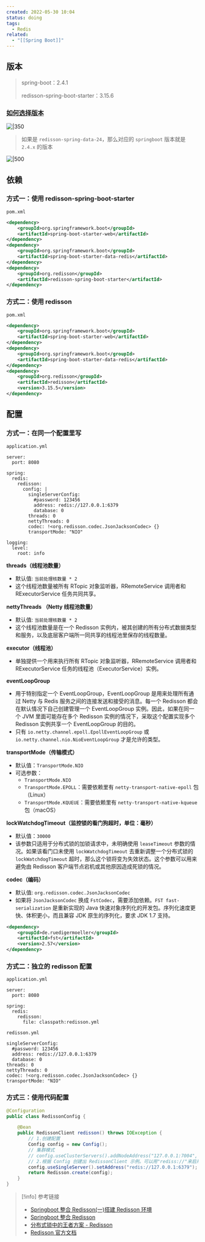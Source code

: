 ```yaml
---
created: 2022-05-30 10:04
status: doing
tags:
  - Redis
related:
  - "[[Spring Boot]]"
---
```


## 版本

> spring-boot：2.4.1
> 
> redisson-spring-boot-starter：3.15.6

### [如何选择版本](https://github.com/redisson/redisson/tree/master/redisson-spring-boot-starter#spring-boot-starter)

![|350](350-6.png)

> 如果是 `redisson-spring-data-24`，那么对应的 `springboot` 版本就是 `2.4.x` 的版本

![|500](500-4.png)

## 依赖

### 方式一：使用 redisson-spring-boot-starter

`pom.xml`

```xml
<dependency>
    <groupId>org.springframework.boot</groupId>
    <artifactId>spring-boot-starter-web</artifactId>
</dependency>
<dependency>
    <groupId>org.springframework.boot</groupId>
    <artifactId>spring-boot-starter-data-redis</artifactId>
</dependency>
<dependency>
    <groupId>org.redisson</groupId>
    <artifactId>redisson-spring-boot-starter</artifactId>
</dependency>
```

### 方式二：使用 redisson

`pom.xml`

```xml
<dependency>
    <groupId>org.springframework.boot</groupId>
    <artifactId>spring-boot-starter-web</artifactId>
</dependency>
<dependency>
    <groupId>org.springframework.boot</groupId>
    <artifactId>spring-boot-starter-data-redis</artifactId>
</dependency>
<dependency>
    <groupId>org.redisson</groupId>
    <artifactId>redisson</artifactId>
    <version>3.15.5</version>
</dependency>
```

## 配置

### 方式一：在同一个配置里写

`application.yml`

```properties
server:
  port: 8080

spring:
  redis:
    redisson:
      config: |
        singleServerConfig:
          #password: 123456
          address: redis://127.0.0.1:6379
          database: 0
        threads: 0
        nettyThreads: 0
        codec: !<org.redisson.codec.JsonJacksonCodec> {}
        transportMode: "NIO"

logging:
  level:
    root: info
```

**threads（线程池数量）**

- 默认值: `当前处理核数量 * 2`
- 这个线程池数量被所有 RTopic 对象监听器，RRemoteService 调用者和 RExecutorService 任务共同共享。

**nettyThreads （Netty 线程池数量）**

- 默认值: `当前处理核数量 * 2`
- 这个线程池数量是在一个 Redisson 实例内，被其创建的所有分布式数据类型和服务，以及底层客户端所一同共享的线程池里保存的线程数量。

**executor（线程池）**

- 单独提供一个用来执行所有 RTopic 对象监听器，RRemoteService 调用者和 RExecutorService 任务的线程池（ExecutorService）实例。

**eventLoopGroup**

- 用于特别指定一个 EventLoopGroup，EventLoopGroup 是用来处理所有通过 Netty 与 Redis 服务之间的连接发送和接受的消息。每一个 Redisson 都会在默认情况下自己创建管理一个 EventLoopGroup 实例。因此，如果在同一个 JVM 里面可能存在多个 Redisson 实例的情况下，采取这个配置实现多个 Redisson 实例共享一个 EventLoopGroup 的目的。
- 只有 `io.netty.channel.epoll.EpollEventLoopGroup` 或 `io.netty.channel.nio.NioEventLoopGroup` 才是允许的类型。

**transportMode（传输模式）**

- 默认值：`TransportMode.NIO`
- 可选参数：
  - `TransportMode.NIO`
  - `TransportMode.EPOLL`：需要依赖里有 `netty-transport-native-epoll` 包（Linux）
  - `TransportMode.KQUEUE`：需要依赖里有 `netty-transport-native-kqueue` 包（macOS）

**lockWatchdogTimeout（监控锁的看门狗超时，单位：毫秒）**
- 默认值：`30000`
- 该参数只适用于分布式锁的加锁请求中，未明确使用 `leaseTimeout` 参数的情况。如果该看门口未使用 `lockWatchdogTimeout` 去重新调整一个分布式锁的 `lockWatchdogTimeout` 超时，那么这个锁将变为失效状态。这个参数可以用来避免由 Redisson 客户端节点宕机或其他原因造成死锁的情况。

**codec（编码）**
- 默认值: `org.redisson.codec.JsonJacksonCodec`
- 如果将 `JsonJacksonCodec` 换成 `FstCodec`，需要添加依赖。`FST fast-serialization` 是重新实现的 Java 快速对象序列化的开发包。序列化速度更快、体积更小，而且兼容 JDK 原生的序列化，要求 JDK 1.7 支持。

```xml
<dependency>
    <groupId>de.ruedigermoeller</groupId>
    <artifactId>fst</artifactId>
    <version>2.57</version>
</dependency>
```

### 方式二：独立的 redisson 配置

`application.yml`

```properties
server:
  port: 8080

spring:
  redis:
    redisson:
      file: classpath:redisson.yml
```

`redisson.yml `

```properties
singleServerConfig:
  #password: 123456
  address: redis://127.0.0.1:6379
  database: 0
threads: 0
nettyThreads: 0
codec: !<org.redisson.codec.JsonJacksonCodec> {}
transportMode: "NIO"
```

### 方式三：使用代码配置

```java
@Configuration
public class RedissonConfig {

    @Bean
    public RedissonClient redisson() throws IOException {
        // 1.创建配置
        Config config = new Config();
        // 集群模式
        // config.useClusterServers().addNodeAddress("127.0.0.1:7004", "127.0.0.1:7001");
        // 2.根据 Config 创建出 RedissonClient 示例。可以用"rediss://"来启用SSL连接
        config.useSingleServer().setAddress("redis://127.0.0.1:6379");
        return Redisson.create(config);
    }
}
```

> [!info]  参考链接
> - [Springboot 整合 Redisson(一)搭建 Redisson 环境](https://zhuanlan.zhihu.com/p/380530036)
> - [Springboot 整合 Redisson](https://blog.csdn.net/vistaed/article/details/107026758)
> - [分布式锁中的王者方案 - Redisson](https://mp.weixin.qq.com/s?__biz=MzAwMjI0ODk0NA==&mid=2451955246&idx=1&sn=5db231b88fb9e735e907873d420f26a5&chksm=8d1c27b1ba6baea7d3ef65860276140ae30a4e2bbe45179931c3f476f1fcb30d8365905dd413&scene=178&cur_album_id=1835581086177755145#rd)
> - [Redisson 官方文档](https://github.com/redisson/redisson/wiki/%E7%9B%AE%E5%BD%95)

